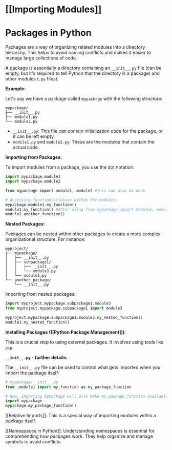 # [[Importing Modules]]
# Packages in Python

Packages are a way of organizing related modules into a directory hierarchy.  This helps to avoid naming conflicts and makes it easier to manage large collections of code.

A package is essentially a directory containing an `__init__.py` file (can be empty, but it's required to tell Python that the directory is a package) and other modules (`.py` files).

**Example:**

Let's say we have a package called `mypackage` with the following structure:

```
mypackage/
├── __init__.py
├── module1.py
└── module2.py
```

* `__init__.py`:  This file can contain initialization code for the package, or it can be left empty.
* `module1.py` and `module2.py`: These are the modules that contain the actual code.


**Importing from Packages:**

To import modules from a package, you use the dot notation:

```python
import mypackage.module1
import mypackage.module2

from mypackage import module1, module2 #this can also be done

# Accessing functions/classes within the modules:
mypackage.module1.my_function()
module1.my_function() #After using from mypackage import module1, module2
module2.another_function()
```

**Nested Packages:**

Packages can be nested within other packages to create a more complex organizational structure.  For instance:

```
myproject/
├── mypackage/
│   ├── __init__.py
│   ├── subpackage1/
│   │   ├── __init__.py
│   │   └── module3.py
│   └── module1.py
└── another_package/
    └── __init__.py

```

Importing from nested packages:

```python
import myproject.mypackage.subpackage1.module3
from myproject.mypackage.subpackage1 import module3

myproject.mypackage.subpackage1.module3.my_nested_function()
module3.my_nested_function()
```

**Installing Packages ([[Python Package Management]]):**

This is a crucial step to using external packages.  It involves using tools like `pip`.


**`__init__.py` - further details:**

The `__init__.py` file can be used to control what gets imported when you import the package itself:

```python
# mypackage/__init__.py
from .module1 import my_function as my_package_function

# Now, importing mypackage will also make my_package_function available:
import mypackage
mypackage.my_package_function()
```

[[Relative Imports]]: This is a special way of importing modules within a package itself.


[[Namespaces in Python]]:  Understanding namespaces is essential for comprehending how packages work.  They help organize and manage symbols to avoid conflicts.
